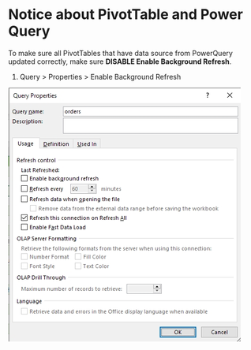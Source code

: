 # Notice about PivotTable and Power Query

To make sure all PivotTables that have data source from PowerQuery updated correctly, make sure **DISABLE Enable Background Refresh**.

1. Query > Properties > Enable Background Refresh

![](./assets/query.jpg)
